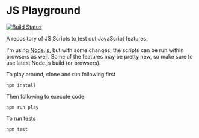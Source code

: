 # JS Playground

[![Build Status](https://travis-ci.com/xk0der/jsplayground.svg?branch=master)](https://travis-ci.com/xk0der/jsplayground)

A repository of JS Scripts to test out JavaScript features.

I'm using [Node.js](https://nodejs.org/), but with some changes, the scripts can be run within browsers as well.
Some of the features may be pretty new, so make sure to use latest Node.js build (or browsers).

To play around, clone and run following first

    npm install
    
Then following to execute code
    
    npm run play
    
To run tests

    npm test
